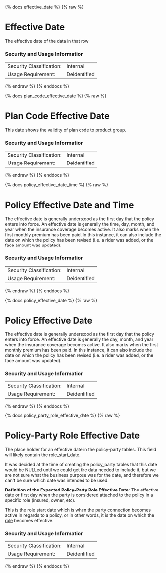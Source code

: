 {% docs effective_date %}
{% raw %}

<a name="effective_date"></a>
# Effective Date

The effective date of the data in that row

### Security and Usage Information
|     |     |  
| --- | --- |
| Security Classification: | Internal |
| Usage Requirement:       | Deidentified |

{% endraw %}
{% enddocs %}

{% docs plan_code_effective_date %}
{% raw %}

<a name="plan_code_effective_date"></a>
# Plan Code Effective Date

This date shows the validity of plan code to product group.

### Security and Usage Information
|     |     |  
| --- | --- |
| Security Classification: | Internal |
| Usage Requirement:       | Deidentified |

{% endraw %}
{% enddocs %}

{% docs policy_effective_date_time %}
{% raw %}

<a name="policy_effective_date_time"></a>
# Policy Effective Date and Time
The effective date is generally understood as the first day that the policy 
enters into force. An effective date is generally the time, day, month, and year when the 
insurance coverage becomes active. It also marks when the first monthly premium has been paid.
In this instance, it can also include the date on which the policy has been revised (i.e. a rider 
was added, or the face amount was updated).

### Security and Usage Information
|     |     |  
| --- | --- |
| Security Classification: | Internal |
| Usage Requirement:       | Deidentified |

{% endraw %}
{% enddocs %}

{% docs policy_effective_date %}
{% raw %}

<a name="policy_effective_date"></a>
# Policy Effective Date
The effective date is generally understood as the first day that the policy 
enters into force. An effective date is generally the day, month, and year when the 
insurance coverage becomes active. It also marks when the first monthly premium has been paid.
In this instance, it can also include the date on which the policy has been revised (i.e. a rider 
was added, or the face amount was updated).

### Security and Usage Information
|     |     |  
| --- | --- |
| Security Classification: | Internal |
| Usage Requirement:       | Deidentified |

{% endraw %}
{% enddocs %}

{% docs policy_party_role_effective_date %}
{% raw %}

<a name="policy_party_role_effective_date"></a>
# Policy-Party Role Effective Date
The place holder for an effective date in the policy-party tables. This field will likely
contain the role_start_date.

It was decided at the time of creating the policy_party tables that this date would be NULLed
until we could get the data needed to include it, but we are not sure what the business purpose
was for the date, and therefore we can't be sure which date was intended to be used. 

**Definition of the Expected Policy-Party Role Effective Date:**
The effective date or first day when the party is considered attached to the policy in a
specific role (insured, owner, etc).

This is the role start date which is when the party connection becomes active in regards 
to a policy, or in other words, it is the date on which the 
[role](https://dataplatformdocs.aaalife-data.com/#!/exposure/docs.business_glossary.glossary#role) 
becomes effective.

### Security and Usage Information
|     |     |  
| --- | --- |
| Security Classification: | Internal |
| Usage Requirement:       | Deidentified |

{% endraw %}
{% enddocs %}

